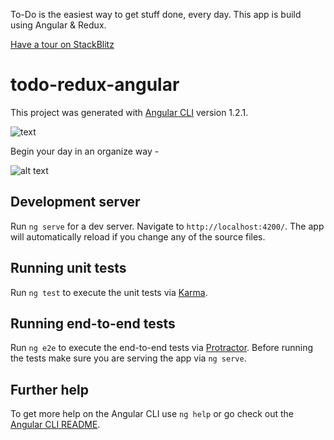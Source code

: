 To-Do is the easiest way to get stuff done, every day. This app is build using Angular & Redux. 

[Have a tour on StackBlitz](https://todo-redux-angular.stackblitz.io)

# todo-redux-angular

This project was generated with [Angular CLI](https://github.com/angular/angular-cli) version 1.2.1.

![text](http://i66.tinypic.com/vigyno.png)

Begin your day in an organize way  -

![alt text](http://i64.tinypic.com/72c2kp.png)

## Development server

Run `ng serve` for a dev server. Navigate to `http://localhost:4200/`. The app will automatically reload if you change any of the source files.

## Running unit tests

Run `ng test` to execute the unit tests via [Karma](https://karma-runner.github.io).

## Running end-to-end tests

Run `ng e2e` to execute the end-to-end tests via [Protractor](http://www.protractortest.org/).
Before running the tests make sure you are serving the app via `ng serve`.

## Further help

To get more help on the Angular CLI use `ng help` or go check out the [Angular CLI README](https://github.com/angular/angular-cli/blob/master/README.md).
